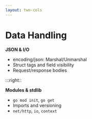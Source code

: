 ```yaml
---
layout: two-cols
---
```


# Data Handling

**JSON & I/O**
- encoding/json: Marshal/Unmarshal
- Struct tags and field visibility
- Request/response bodies

:::right::

**Modules & stdlib**
- `go mod init`, `go get`
- Imports and versioning
- `net/http`, `io`, `context`
